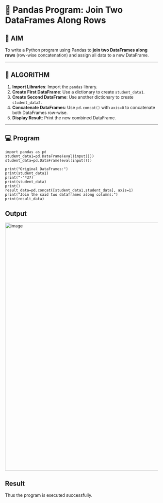 # 🧪 Pandas Program: Join Two DataFrames Along Rows

## 🎯 AIM

To write a Python program using Pandas to **join two DataFrames along rows** (row-wise concatenation) and assign all data to a new DataFrame.

---

## 🧠 ALGORITHM

1. **Import Libraries**: Import the `pandas` library.
2. **Create First DataFrame**: Use a dictionary to create `student_data1`.
3. **Create Second DataFrame**: Use another dictionary to create `student_data2`.
4. **Concatenate DataFrames**: Use `pd.concat()` with `axis=0` to concatenate both DataFrames row-wise.
5. **Display Result**: Print the new combined DataFrame.

---

## 💻 Program
```
import pandas as pd
student_data1=pd.DataFrame(eval(input()))
student_data=pd.DataFrame(eval(input()))

print("Original DataFrames:")
print(student_data1)
print("-"*37)
print(student_data)
print()
result_data=pd.concat([student_data1,student_data], axis=1)
print("Join the said two dataframes along columns:")
print(result_data)
```

## Output

<img width="1147" height="815" alt="image" src="https://github.com/user-attachments/assets/3be33b65-4a1a-4d18-8645-25fc77d26fb3" />


## Result
Thus the program is executed successfully.
